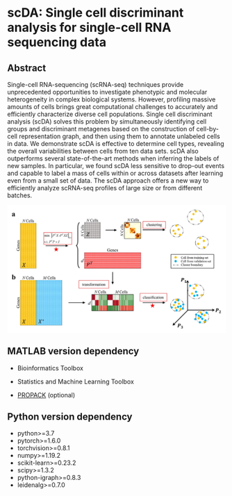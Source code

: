 # scDA: Single cell discriminant analysis for single-cell RNA sequencing data

## Abstract

Single-cell RNA-sequencing (scRNA-seq) techniques provide unprecedented opportunities to investigate phenotypic and molecular heterogeneity in complex biological systems. However, profiling massive amounts of cells brings great computational challenges to accurately and efficiently characterize diverse cell populations. Single cell discriminant analysis (scDA) solves this problem by simultaneously identifying cell groups and discriminant metagenes based on the construction of cell-by-cell representation graph, and then using them to annotate unlabeled cells in data. We demonstrate scDA is effective to determine cell types, revealing the overall variabilities between cells from ten data sets. scDA also outperforms several state-of-the-art methods when inferring the labels of new samples. In particular, we found scDA less sensitive to drop-out events and capable to label a mass of cells within or across datasets after learning even from a small set of data. The scDA approach offers a new way to efficiently analyze scRNA-seq profiles of large size or from different batches.

<img src="./scDA.jpg" align=center>

## MATLAB version dependency

- Bioinformatics Toolbox

- Statistics and Machine Learning Toolbox

- [PROPACK](http://sun.stanford.edu/~rmunk/PROPACK/) (optional)

## Python version dependency

- python>=3.7
- pytorch>=1.6.0
- torchvision>=0.8.1
- numpy>=1.19.2
- scikit-learn>=0.23.2
- scipy>=1.3.2
- python-igraph>=0.8.3
- leidenalg>=0.7.0 

